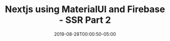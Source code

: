---
authors:
- Alex Patterson
date: "2019-08-28T00:00:50-05:00"
description: 
draft: true
frameworks:
- firebase
- nextjs
- reactjs
- rxfire
- rxjs
- materialui
githublinks:
- https://github.com/AJONPLLC/ajonp-ajsbooks-nextjs
images:
- https://res.cloudinary.com/ajonp/image/upload/q_auto/ajonp-ajonp-com/20-lesson-nextjs/Next.js_-_Server_Side_Rendering-2.png
languages:
- javascript
module: SSR Part 2
title: Nextjs using MaterialUI and Firebase - SSR Part 2
toc: true
weight: 8
---